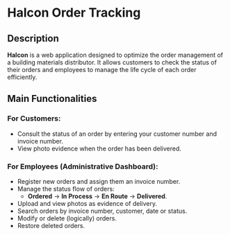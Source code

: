 # Halcon Order Tracking

## Description
**Halcon** is a web application designed to optimize the order management of a building materials distributor. It allows customers to check the status of their orders and employees to manage the life cycle of each order efficiently.

## Main Functionalities
### For Customers:
- Consult the status of an order by entering your customer number and invoice number.
- View photo evidence when the order has been delivered.

### For Employees (Administrative Dashboard):
- Register new orders and assign them an invoice number.
- Manage the status flow of orders:
  - **Ordered** → **In Process** → **En Route** → **Delivered**.
- Upload and view photos as evidence of delivery.
- Search orders by invoice number, customer, date or status.
- Modify or delete (logically) orders.
- Restore deleted orders.
